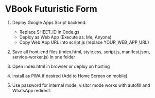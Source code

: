 # VBook Futuristic Form

1. Deploy Google Apps Script backend:
   - Replace SHEET_ID in Code.gs
   - Deploy as Web App (Execute as: Me, Anyone)
   - Copy Web App URL into script.js (replace YOUR_WEB_APP_URL)

2. Save all front-end files (index.html, style.css, script.js, manifest.json, service-worker.js) in one folder

3. Open index.html in browser or deploy on hosting

4. Install as PWA if desired (Add to Home Screen on mobile)

5. Use password for internal mode, visitor mode works with autofill and WhatsApp redirect.